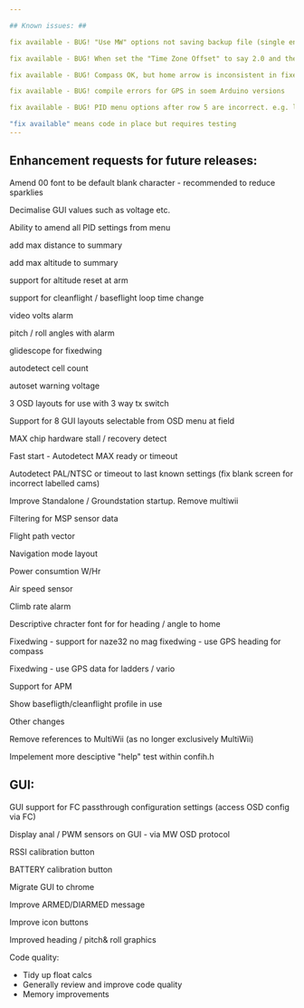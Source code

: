```yaml
---

## Known issues: ##

fix available - BUG! "Use MW" options not saving backup file (single entry key)....

fix available - BUG! When set the "Time Zone Offset" to say 2.0 and then do a "WRITE" the value will change (display) to 0.2

fix available - BUG! Compass OK, but home arrow is inconsistent in fixedwing mode

fix available - BUG! compile errors for GPS in soem Arduino versions

fix available - BUG! PID menu options after row 5 are incorrect. e.g. level does not show level settings

"fix available" means code in place but requires testing
---
```


## Enhancement requests for future releases: ##

Amend 00 font to be default blank character - recommended to reduce sparklies

Decimalise GUI values such as voltage etc.

Ability to amend all PID settings from menu

add max distance to summary

add max altitude to summary

support for altitude reset at arm

support for cleanflight / baseflight loop time change

video volts alarm

pitch / roll angles with alarm

glidescope for fixedwing 

autodetect cell count

autoset warning voltage

3 OSD layouts for use with 3 way tx switch

Support for 8 GUI layouts selectable from OSD menu at field

MAX chip hardware stall / recovery detect

Fast start - Autodetect MAX ready or timeout

Autodetect PAL/NTSC or timeout to last known settings (fix blank screen for incorrect labelled cams)

Improve Standalone / Groundstation startup. Remove multiwii

Filtering for MSP sensor data

Flight path vector

Navigation mode layout

Power consumtion W/Hr 

Air speed sensor

Climb rate alarm

Descriptive chracter font for for heading / angle to home

Fixedwing - support for naze32 no mag fixedwing - use GPS heading for compass

Fixedwing - use GPS data for ladders / vario

Support for APM

Show basefligth/cleanflight profile in use


Other changes

Remove references to MultiWii (as no longer exclusively MultiWii)

Impelement more desciptive "help" test within confih.h


## GUI: ##

GUI support for FC passthrough configuration settings (access OSD config via FC) 

Display anal / PWM sensors on GUI - via MW OSD protocol

RSSI calibration button

BATTERY calibration button

Migrate GUI to chrome

Improve ARMED/DIARMED message

Improve icon buttons

Improved heading / pitch& roll graphics 


Code quality:

 - Tidy up float calcs
 - Generally review and improve code quality
 - Memory improvements
 
